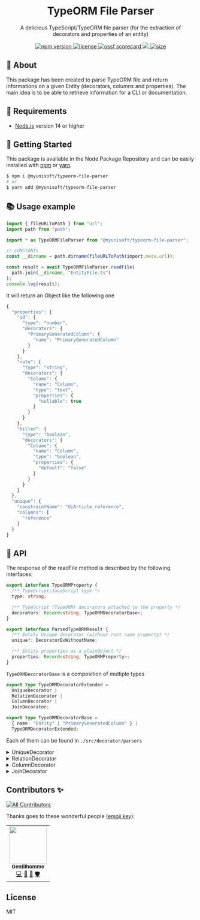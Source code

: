 
<p align="center"><h1 align="center">
  TypeORM File Parser
</h1>

<p align="center">
  A delicious TypeScript/TypeORM file parser (for the extraction of decorators and properties of an entity)
</p>

<p align="center">
    <a href="https://github.com/MyUnisoft/typeorm-file-parser">
      <img src="https://img.shields.io/github/package-json/v/MyUnisoft/typeorm-file-parser?style=flat-square" alt="npm version">
    </a>
    <a href="https://github.com/MyUnisoft/typeorm-file-parser">
      <img src="https://img.shields.io/github/license/MyUnisoft/typeorm-file-parser?style=flat-square" alt="license">
    </a>
    <a href="https://api.securityscorecards.dev/projects/github.com/MyUnisoft/typeorm-file-parser">
      <img src="https://api.securityscorecards.dev/projects/github.com/MyUnisoft/typeorm-file-parser/badge" alt="ossf scorecard">
    </a>
    <a href="https://github.com/MyUnisoft/typeorm-file-parser/actions?query=workflow%3A%22Node.js+CI%22">
      <img src="https://img.shields.io/github/actions/workflow/status/MyUnisoft/typeorm-file-parser/main.yml">
    </a>
    <a href="https://github.com/MyUnisoft/typeorm-file-parser">
      <img src="https://img.shields.io/github/languages/code-size/MyUnisoft/typeorm-file-parser?style=flat-square" alt="size">
    </a>
</p>

## 📢 About
This package has been created to parse TypeORM file and return informations on a given Entity (decorators, columns and properties). The main idea is to be able to retrieve information for a CLI or documentation.

## 🚧 Requirements
- [Node.js](https://nodejs.org/en/) version 14 or higher

## 🚀 Getting Started

This package is available in the Node Package Repository and can be easily installed with [npm](https://docs.npmjs.com/getting-started/what-is-npm) or [yarn](https://yarnpkg.com).

```bash
$ npm i @myunisoft/typeorm-file-parser
# or
$ yarn add @myunisoft/typeorm-file-parser
```

## 📚 Usage example

```ts
import { fileURLToPath } from "url";
import path from "path";

import * as TypeORMFileParser from "@myunisoft/typeorm-file-parser";

// CONSTANTS
const __dirname = path.dirname(fileURLToPath(import.meta.url));

const result = await TypeORMFileParser.readFile(
  path.join(__dirname, "EntityFile.ts")
);
console.log(result);
```

It will return an Object like the following one
```js
{
  "properties": {
    "id": {
      "type": "number",
      "decorators": {
        "PrimaryGeneratedColumn": {
          "name": "PrimaryGeneratedColumn"
        }
      }
    },
    "note": {
      "type": "string",
      "decorators": {
        "Column": {
          "name": "Column",
          "type": "text",
          "properties": {
            "nullable": true
          }
        }
      }
    },
    "billed": {
      "type": "boolean",
      "decorators": {
        "Column": {
          "name": "Column",
          "type": "boolean",
          "properties": {
            "default": "false"
          }
        }
      }
    }
  },
  "unique": {
    "constraintName": "GiArticle_reference",
    "columns": [
      "reference"
    ]
  }
}
```

## 📜 API

The response of the readFile method is described by the following interfaces:

```ts
export interface TypeORMProperty {
  /** TypeScript/JavaScript type */
  type: string;

  /** TypeScript (TypeORM) decorators attached to the property */
  decorators: Record<string, TypeORMDecoratorBase>;
}

export interface ParsedTypeORMResult {
  /** Entity Unique decorator (without root name property) */
  unique?: DecoratorExWithoutName;

  /** Entity properties as a plainObject */
  properties: Record<string, TypeORMProperty>;
}
```

`TypeORMDecoratorBase` is a composition of multiple types

```ts
export type TypeORMDecoratorExtended =
  UniqueDecorator |
  RelationDecorator |
  ColumnDecorator |
  JoinDecorator;

export type TypeORMDecoratorBase =
  { name: "Entity" | "PrimaryGeneratedColumn" } |
  TypeORMDecoratorExtended;
```

Each of them can be found in `./src/decorator/parsers`

<details>
<summary>UniqueDecorator</summary>

```ts
export interface UniqueDecorator {
  name: "Unique";
  constraintName: string | null;
  columns: string[];
}
```

</details>

<details>
<summary>RelationDecorator</summary>

```ts
export interface RelationDecorator {
  name: RelationKind;
  table: string;
  tableColumn: string;
  properties: Properties;
}
```

</details>

<details>
<summary>ColumnDecorator</summary>

```ts
export type ColumnKind = "PrimaryColumn" | "Column" | "Generated";

export interface ColumnDecorator {
  name: ColumnKind;
  type: string;
  properties: Properties;
}
```

</details>

<details>
<summary>JoinDecorator</summary>

```ts
export type JoinKind = "JoinTable" | "JoinColumn";

export interface JoinDecorator {
  name: JoinKind;
  properties: Properties;
}
```

</details>

## Contributors ✨

<!-- ALL-CONTRIBUTORS-BADGE:START - Do not remove or modify this section -->
[![All Contributors](https://img.shields.io/badge/all_contributors-1-orange.svg?style=flat-square)](#contributors-)
<!-- ALL-CONTRIBUTORS-BADGE:END -->

Thanks goes to these wonderful people ([emoji key](https://allcontributors.org/docs/en/emoji-key)):

<!-- ALL-CONTRIBUTORS-LIST:START - Do not remove or modify this section -->
<!-- prettier-ignore-start -->
<!-- markdownlint-disable -->
<table>
  <tr>
    <td align="center"><a href="https://www.linkedin.com/in/thomas-gentilhomme/"><img src="https://avatars.githubusercontent.com/u/4438263?v=4?s=100" width="100px;" alt=""/><br /><sub><b>Gentilhomme</b></sub></a><br /><a href="https://github.com/MyUnisoft/typeorm-file-parser/commits?author=fraxken" title="Code">💻</a> <a href="https://github.com/MyUnisoft/typeorm-file-parser/issues?q=author%3Afraxken" title="Bug reports">🐛</a> <a href="https://github.com/MyUnisoft/typeorm-file-parser/commits?author=fraxken" title="Documentation">📖</a> <a href="#security-fraxken" title="Security">🛡️</a></td>
  </tr>
</table>

<!-- markdownlint-restore -->
<!-- prettier-ignore-end -->

<!-- ALL-CONTRIBUTORS-LIST:END -->

## License
MIT
